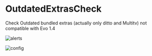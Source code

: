 # OutdatedExtrasCheck
Check Outdated bundled extras (actually only ditto and Multitv) not compatible with Evo 1.4

![alerts](https://user-images.githubusercontent.com/7342798/35333691-f385602c-010f-11e8-82d2-e5719355e5f7.png)


![config](https://user-images.githubusercontent.com/7342798/35333694-f5e18bd4-010f-11e8-9a7a-c43b97d21b0c.png)
